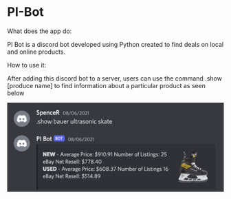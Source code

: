 # PI-Bot
What does the app do:

PI Bot is a discord bot developed using Python created to find deals on local and online products.

How to use it:

After adding this discord bot to a server, users can use the command .show [produce name] to find information about a particular product as seen below

![](screenshot_example1.png)
